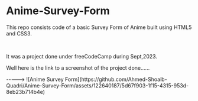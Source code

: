 # Anime-Survey-Form
<p>This repo consists code of a basic Survey Form of Anime built using HTML5 and CSS3.</p><br>
<p>It was a project done under freeCodeCamp during Sept,2023.</p>

<p>  Well here is the link to a screenshot of the project done......</p>
----->  ![Anime Survey Form](https://github.com/Ahmed-Shoaib-Quadri/Anime-Survey-Form/assets/122640187/5d67f903-1f15-4315-953d-8eb23b714b4e)
